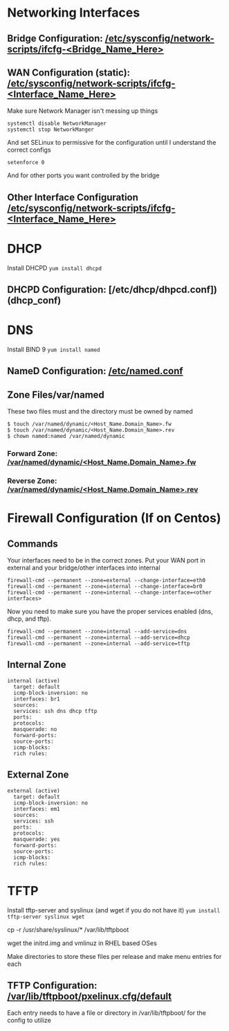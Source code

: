 # Networking Interfaces

## Bridge Configuration:  [/etc/sysconfig/network-scripts/ifcfg-<Bridge_Name_Here>](bridge_conf)

## WAN Configuration (static):  [/etc/sysconfig/network-scripts/ifcfg-<Interface_Name_Here>](wan_interface_conf)
Make sure Network Manager isn't messing up things
```
systemctl disable NetworkManager
systemctl stop NetworkManger
```
And set SELinux to permissive for the configuration until I understand the correct configs
```
setenforce 0

```
And for other ports you want controlled by the bridge
## Other Interface Configuration [/etc/sysconfig/network-scripts/ifcfg-<Interface_Name_Here>](slave_interface_config)

# DHCP

Install DHCPD
``` yum install dhcpd ```
## DHCPD Configuration:  [/etc/dhcp/dhpcd.conf])(dhcp_conf)

# DNS

Install BIND 9
``` yum install named ```
## NameD Configuration: [/etc/named.conf](named_conf)

## Zone Files/var/named

These two files must and the directory must be owned by named

```
$ touch /var/named/dynamic/<Host_Name.Domain_Name>.fw
$ touch /var/named/dynamic/<Host_Name.Domain_Name>.rev
$ chown named:named /var/named/dynamic
```

### Forward Zone: [/var/named/dynamic/<Host_Name.Domain_Name>.fw](forward_zone_conf)

### Reverse Zone: [/var/named/dynamic/<Host_Name.Domain_Name>.rev](reverse_zone_conf)

# Firewall Configuration (If on Centos)

## Commands

Your interfaces need to be in the correct zones.  Put your WAN port in external and your bridge/other interfaces into internal

``` 
firewall-cmd --permanent --zone=external --change-interface=eth0 
firewall-cmd --permanent --zone=internal --change-interface=br0
firewall-cmd --permanent --zone=internal --change-interface=<other interfaces> 
```
Now you need to make sure you have the proper services enabled (dns, dhcp, and tftp).
``` 
firewall-cmd --permanent --zone=internal --add-service=dns 
firewall-cmd --permanent --zone=internal --add-service=dhcp
firewall-cmd --permanent --zone=internal --add-service=tftp
```

## Internal Zone
```
internal (active)
  target: default
  icmp-block-inversion: no
  interfaces: br1
  sources: 
  services: ssh dns dhcp tftp
  ports: 
  protocols: 
  masquerade: no
  forward-ports: 
  source-ports: 
  icmp-blocks: 
  rich rules:
```

## External Zone

```
external (active)
  target: default
  icmp-block-inversion: no
  interfaces: em1
  sources: 
  services: ssh
  ports: 
  protocols: 
  masquerade: yes
  forward-ports: 
  source-ports: 
  icmp-blocks: 
  rich rules:
```
  
# TFTP
Install tftp-server and syslinux (and wget if you do not have it)
``` yum install tftp-server syslinux wget ```


cp -r /usr/share/syslinux/* /var/lib/tftpboot

wget the initrd.img and vmlinuz in RHEL based OSes

Make directories to store these files per release and make menu entries for each

## TFTP Configuration: [/var/lib/tftpboot/pxelinux.cfg/default](tftp_boot_conf)
Each entry needs to have a file or directory in /var/lib/tftpboot/ for the config to utilize
